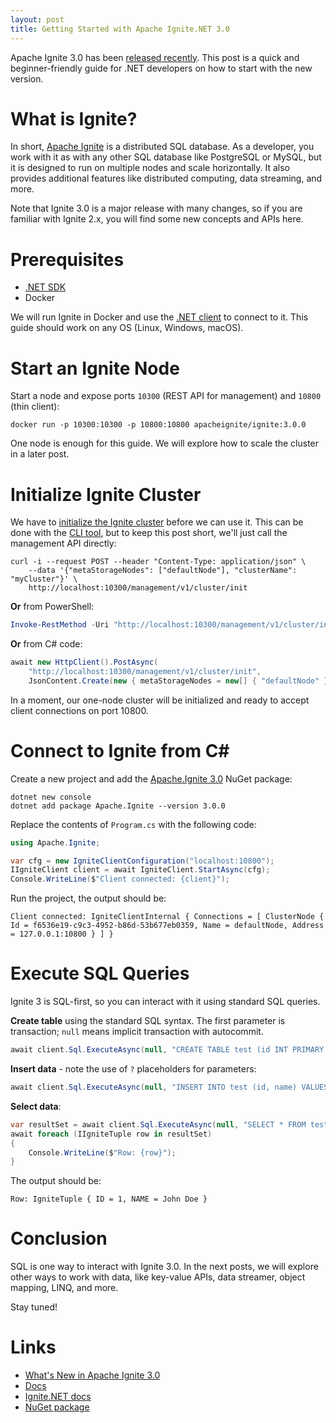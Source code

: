 ```yaml
---
layout: post
title: Getting Started with Apache Ignite.NET 3.0
---
```


Apache Ignite 3.0 has been [released recently](https://ignite.apache.org/blog/whats-new-in-apache-ignite-3-0.html). 
This post is a quick and beginner-friendly guide for .NET developers on how to start with the new version.

# What is Ignite?

In short, [Apache Ignite](https://ignite.apache.org/) is a distributed SQL database. 
As a developer, you work with it as with any other SQL database like PostgreSQL or MySQL, but it is designed to run on multiple nodes and scale horizontally. 
It also provides additional features like distributed computing, data streaming, and more.

Note that Ignite 3.0 is a major release with many changes, so if you are familiar with Ignite 2.x, you will find some new concepts and APIs here.

# Prerequisites

* [.NET SDK](https://dotnet.microsoft.com/en-us/download/dotnet)
* Docker

We will run Ignite in Docker and use the [.NET client](https://ignite.apache.org/docs/ignite3/latest/developers-guide/clients/dotnet) to connect to it.
This guide should work on any OS (Linux, Windows, macOS).

# Start an Ignite Node

Start a node and expose ports `10300` (REST API for management) and `10800` (thin client):

```shell
docker run -p 10300:10300 -p 10800:10800 apacheignite/ignite:3.0.0
```

One node is enough for this guide. We will explore how to scale the cluster in a later post.

# Initialize Ignite Cluster

We have to [initialize the Ignite cluster](https://ignite.apache.org/docs/ignite3/latest/administrators-guide/lifecycle#cluster-initialization) before we can use it.
This can be done with the [CLI tool](https://ignite.apache.org/docs/ignite3/latest/ignite-cli-tool), but to keep this post short, we'll just call the management API directly:

```shell
curl -i --request POST --header "Content-Type: application/json" \
    --data '{"metaStorageNodes": ["defaultNode"], "clusterName": "myCluster"}' \ 
    http://localhost:10300/management/v1/cluster/init
```

**Or** from PowerShell:

```powershell
Invoke-RestMethod -Uri "http://localhost:10300/management/v1/cluster/init" -Method Post -Headers @{"Content-Type"="application/json"} -Body '{"metaStorageNodes": ["defaultNode"], "clusterName": "myCluster"}'
```

**Or** from C# code:

```csharp
await new HttpClient().PostAsync(
    "http://localhost:10300/management/v1/cluster/init",
    JsonContent.Create(new { metaStorageNodes = new[] { "defaultNode" }, clusterName = "myCluster" }));
```

In a moment, our one-node cluster will be initialized and ready to accept client connections on port 10800.

# Connect to Ignite from C#

Create a new project and add the [Apache.Ignite 3.0](https://www.nuget.org/packages/Apache.Ignite/3.0.0) NuGet package:

```shell
dotnet new console
dotnet add package Apache.Ignite --version 3.0.0
```

Replace the contents of `Program.cs` with the following code:

```csharp
using Apache.Ignite;

var cfg = new IgniteClientConfiguration("localhost:10800");
IIgniteClient client = await IgniteClient.StartAsync(cfg);
Console.WriteLine($"Client connected: {client}");
```

Run the project, the output should be:

```
Client connected: IgniteClientInternal { Connections = [ ClusterNode { Id = f6536e19-c9c3-4952-b86d-53b677eb0359, Name = defaultNode, Address = 127.0.0.1:10800 } ] }
```

# Execute SQL Queries

Ignite 3 is SQL-first, so you can interact with it using standard SQL queries.

**Create table** using the standard SQL syntax. The first parameter is transaction; `null` means implicit transaction with autocommit.

```csharp
await client.Sql.ExecuteAsync(null, "CREATE TABLE test (id INT PRIMARY KEY, name VARCHAR)");
```

**Insert data** - note the use of `?` placeholders for parameters:

```csharp
await client.Sql.ExecuteAsync(null, "INSERT INTO test (id, name) VALUES (?, ?)", 1, "John Doe");
```

**Select data**:

```csharp
var resultSet = await client.Sql.ExecuteAsync(null, "SELECT * FROM test");
await foreach (IIgniteTuple row in resultSet)
{
    Console.WriteLine($"Row: {row}");
}
```

The output should be:

```
Row: IgniteTuple { ID = 1, NAME = John Doe }
```

# Conclusion

SQL is one way to interact with Ignite 3.0. 
In the next posts, we will explore other ways to work with data, like key-value APIs, data streamer, object mapping, LINQ, and more.

Stay tuned!

# Links

* [What's New in Apache Ignite 3.0](https://ignite.apache.org/blog/whats-new-in-apache-ignite-3-0.html)
* [Docs](https://ignite.apache.org/docs/ignite3/latest/)
* [Ignite.NET docs](https://ignite.apache.org/docs/ignite3/latest/developers-guide/clients/dotnet)
* [NuGet package](https://www.nuget.org/packages/Apache.Ignite/3.0.0)
